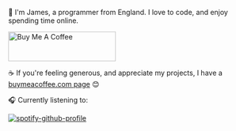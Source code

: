 👋 I'm James, a programmer from England. I love to code, and enjoy spending time online.

<a href="https://www.buymeacoffee.com/jameshawkins" target="_blank"><img src="https://cdn.buymeacoffee.com/buttons/v2/default-yellow.png" alt="Buy Me A Coffee" style="height: 60px !important;width: 217px !important;" ></a>

☕ If you're feeling generous, and appreciate my projects, I have a [buymeacoffee.com page](https://www.buymeacoffee.com/jameshawkins) 😊

🎧 Currently listening to:

[![spotify-github-profile](https://spotify-github-profile.vercel.app/api/view?uid=jhawki2005&cover_image=true&theme=novatorem&show_offline=false&background_color=121212&bar_color=53b14f&bar_color_cover=true)](https://spotify-github-profile.vercel.app/api/view?uid=jhawki2005&redirect=true)


